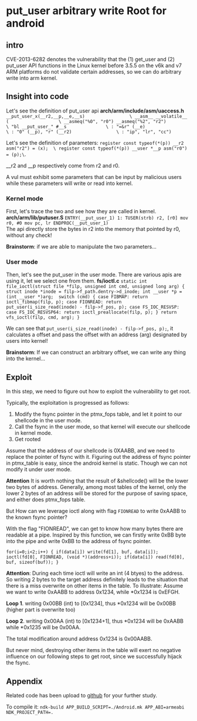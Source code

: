 # put_user arbitrary write Root for android

## intro
CVE-2013-6282 denotes the vulnerability that the (1) get_user and (2) put_user API functions in the Linux kernel before 3.5.5 on the v6k and v7 ARM platforms do not validate certain addresses, so we can do arbitrary write into arm kernel.

## Insight into code
Let's see the definition of put_user api
**arch/arm/include/asm/uaccess.h**
`
 __put_user_x(__r2,__p,__e,__s)					\
 	   __asm__ __volatile__ (					\
 		__asmeq("%0", "r0") __asmeq("%2", "r2")			\
 		"bl	__put_user_" #__s				\
 		: "=&r" (__e)						\
		: "0" (__p), "r" (__r2)					\
 		: "ip", "lr", "cc")
`

Let's see the definition of parameters:
`register const typeof(*(p)) __r2 asm("r2") = (x);	\
 register const typeof(*(p)) __user *__p asm("r0") = (p);\`. 

__r2 and __p respectively come from  r2 and r0. 

A vul must exhibit some parameters that can be input by malicious  users while these parameters will write or read into kernel.
### Kernel mode
First, let's trace the two and see how they are called in kernel. 
**arch/arm/lib/putuser.S**
`
 ENTRY(__put_user_1)
 1: TUSER(strb)	r2, [r0]
 	mov	r0, #0
 	mov	pc, lr
 ENDPROC(__put_user_1)
`  
The api directly store the bytes in r2 into the memory that pointed by r0, without any check! 

**Brainstorm**: if we are able to manipulate the two parameters...

### User mode 
Then, let's see the put_user in the user mode. There are various apis are using it, let we select one from them.
**fs/ioctl.c**
`
static int file_ioctl(struct file *filp, unsigned int cmd,
		unsigned long arg)
{
	struct inode *inode = filp->f_path.dentry->d_inode;
	int __user *p = (int __user *)arg;	switch (cmd) {
	case FIBMAP:
		return ioctl_fibmap(filp, p);
	case FIONREAD:
		return put_user(i_size_read(inode) - filp->f_pos, p);
	case FS_IOC_RESVSP:
	case FS_IOC_RESVSP64:
		return ioctl_preallocate(filp, p);
	}
	return vfs_ioctl(filp, cmd, arg);
}
`

We can see that `put_user(i_size_read(inode) - filp->f_pos, p);`, it calculates a offset and pass the offset with an address (arg) designated by users into kernel!

**Brainstorm**: If we can construct an arbitrary offset, we can write any thing into the kernel...


## Exploit
In this step, we need to figure out how to exploit the vulnerability to get root.

Typically, the exploitation is progressed as follows:

1. Modify the fsync pointer in the ptmx_fops table, and let it point to our shellcode in the user mode.
2. Call the fsync in the user mode, so that kernel will execute our shellcode in kernel mode.
3. Get rooted

Assume that the address of our shellcode is 0XAABB, and we need to replace the pointer of fsync with it.
Figuring out the address of fsync pointer in ptmx_table is easy, since the android kernel is static. Though we can not modify it under user mode.

**Attention** It is worth nothing that the result of &shellcode() will be the lower two bytes of address.  Generally, among most tables of the kernel, only the lower 2 bytes of an address will be stored for the purpose of saving space, and either does ptmx_fops table.


But How can we leverage ioctl along with flag `FIONREAD` to write 0xAABB to the known fsync pointer?

With the flag "FIONREAD", we can get to know how many bytes there are readable at a pipe. Inspired by this function, we can firstly write 0xBB byte into the pipe and write 0xBB to the address of fsync pointer.

`
for(i=0;i<2;i++)
{
     if(data[i])
        write(fd[1], buf, data[i]);
       	ioctl(fd[0], FIONREAD, (void *)(address+i));
       	if(data[i])
       	read(fd[0], buf, sizeof(buf));
    }    
`

**Attention**: During each time ioctl will write an int (4 btyes) to the address. So writing 2 bytes to the target address definitely leads to the situation that there is a miss overwrite on other items in the table. To illustrate:
Assume we want to write 0xAABB to address 0x1234, while *0x1234 is 0xEFGH.

**Loop 1**. writing 0x00BB (int) to [0x1234], thus *0x1234 will be 0x00BB (higher part is overwrite too)

**Loop 2**. writing 0x00AA (int) to [0x1234+1], thus *0x1234 will be 0xAABB while *0x1235 will be 0x00AA.

The total modification around address 0x1234 is 0x00AABB.

But never mind, destroying other items in the table will exert no negative influence on our following steps to get root, since we successfully hijack the fsync.

## Appendix 
Related code has been upload to [github](https://github.com/xiaofen9/cve_study/blob/master/CVE-2013-6282/put_user.c)   for your further study.

To compile it:
`ndk-build APP_BUILD_SCRIPT=./Android.mk APP_ABI=armeabi NDK_PROJECT_PATH=.`

 

